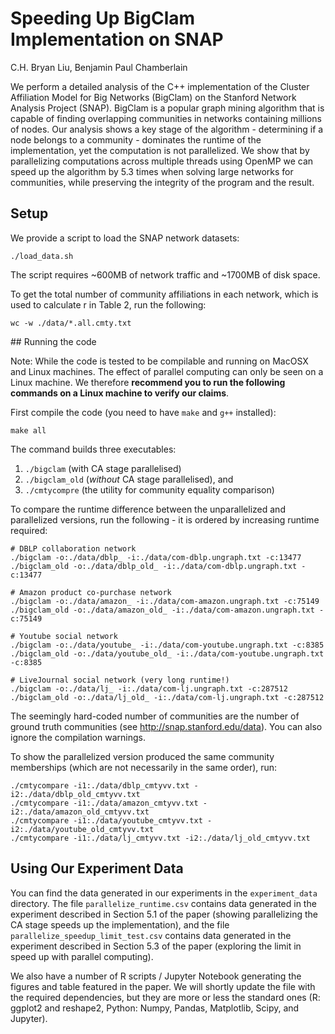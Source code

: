 # Speeding Up BigClam Implementation on SNAP


C.H. Bryan Liu, Benjamin Paul Chamberlain

We perform a detailed analysis of the C++ implementation of the Cluster Affiliation Model for Big Networks (BigClam) on the Stanford Network Analysis Project (SNAP). BigClam is a popular graph mining algorithm that is capable of finding overlapping communities in networks containing millions of nodes. Our analysis shows a key stage of the algorithm - determining if a node belongs to a community - dominates the runtime of the implementation, yet the computation is not parallelized. We show that by parallelizing computations across multiple threads using OpenMP we can speed up the algorithm by 5.3 times when solving large networks for communities, while preserving the integrity of the program and the result.


## Setup

We provide a script to load the SNAP network datasets:

```
./load_data.sh
```

The script requires ~600MB of network traffic and ~1700MB of disk space. 

To get the total number of community affiliations in each network,
which is used to calculate r in Table 2, run the following:

```
wc -w ./data/*.all.cmty.txt
```


## Running the code

Note: While the code is tested to be compilable and running on MacOSX and Linux machines. The effect of parallel computing can only be seen on a Linux machine. We therefore **recommend you to run the following commands on a Linux machine to verify our claims**. 

First compile the code (you need to have `make` and `g++` installed):

```
make all
```

The command builds three executables: 

1. `./bigclam` (with CA stage parallelised)
2. `./bigclam_old` (_without_ CA stage parallelised), and
3. `./cmtycompre` (the utility for community equality comparison)


To compare the runtime difference between the unparallelized and 
parallelized versions, run the following - it is ordered by increasing runtime required:

```
# DBLP collaboration network
./bigclam -o:./data/dblp_ -i:./data/com-dblp.ungraph.txt -c:13477
./bigclam_old -o:./data/dblp_old_ -i:./data/com-dblp.ungraph.txt -c:13477

# Amazon product co-purchase network
./bigclam -o:./data/amazon_ -i:./data/com-amazon.ungraph.txt -c:75149
./bigclam_old -o:./data/amazon_old_ -i:./data/com-amazon.ungraph.txt -c:75149

# Youtube social network
./bigclam -o:./data/youtube_ -i:./data/com-youtube.ungraph.txt -c:8385
./bigclam_old -o:./data/youtube_old_ -i:./data/com-youtube.ungraph.txt -c:8385

# LiveJournal social network (very long runtime!)
./bigclam -o:./data/lj_ -i:./data/com-lj.ungraph.txt -c:287512
./bigclam_old -o:./data/lj_old_ -i:./data/com-lj.ungraph.txt -c:287512
```

The seemingly hard-coded number of communities are the number of ground truth communities (see http://snap.stanford.edu/data). You can also ignore the compilation warnings.


To show the parallelized version produced the same community memberships
(which are not necessarily in the same order), run:

```
./cmtycompare -i1:./data/dblp_cmtyvv.txt -i2:./data/dblp_old_cmtyvv.txt
./cmtycompare -i1:./data/amazon_cmtyvv.txt -i2:./data/amazon_old_cmtyvv.txt
./cmtycompare -i1:./data/youtube_cmtyvv.txt -i2:./data/youtube_old_cmtyvv.txt
./cmtycompare -i1:./data/lj_cmtyvv.txt -i2:./data/lj_old_cmtyvv.txt
```

## Using Our Experiment Data

You can find the data generated in our experiments in the `experiment_data` directory. The file `parallelize_runtime.csv` contains data generated in the experiment described in Section 5.1 of the paper (showing parallelizing the CA stage speeds up the implementation), and the file `parallelize_speedup_limit_test.csv` contains data generated in the experiment described in Section 5.3 of the paper (exploring the limit in speed up with parallel computing).

We also have a number of R scripts / Jupyter Notebook generating the figures and table featured in the paper. We will shortly update the file with the required dependencies, but they are more or less the standard ones (R: ggplot2 and reshape2, Python: Numpy, Pandas, Matplotlib, Scipy, and Jupyter). 
